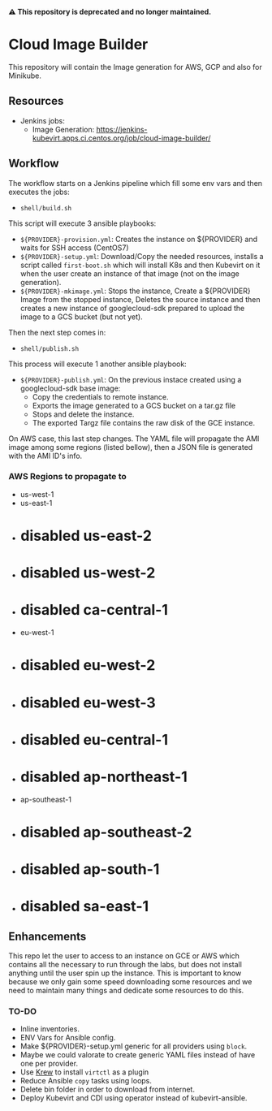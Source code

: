 **⚠️ This repository is deprecated and no longer maintained.**

# Cloud Image Builder

This repository will contain the Image generation for AWS, GCP and also for Minikube.

## Resources

- Jenkins jobs:
    - Image Generation: https://jenkins-kubevirt.apps.ci.centos.org/job/cloud-image-builder/

## Workflow

The workflow starts on a Jenkins pipeline which fill some env vars and then executes the jobs:

- `shell/build.sh`

This script will execute 3 ansible playbooks:

- `${PROVIDER}-provision.yml`: Creates the instance on ${PROVIDER} and waits for SSH access (CentOS7)
- `${PROVIDER}-setup.yml`: Download/Copy the needed resources, installs a script called `first-boot.sh` which will install K8s and then Kubevirt on it when the user create an instance of that image (not on the image generation).
- `${PROVIDER}-mkimage.yml`: Stops the instance, Create a ${PROVIDER} Image from the stopped instance, Deletes the source instance and then creates a new instance of googlecloud-sdk prepared to upload the image to a GCS bucket (but not yet).

Then the next step comes in:

- `shell/publish.sh`

This process will execute 1 another ansible playbook:

- `${PROVIDER}-publish.yml`: On the previous instace created using a googlecloud-sdk base image:
    - Copy the credentials to remote instance.
    - Exports the image generated to a GCS bucket on a tar.gz file
    - Stops and delete the instance.
    - The exported Targz file contains the raw disk of the GCE instance.

On AWS case, this last step changes. The YAML file will propagate the AMI image among some regions (listed bellow), then a JSON file is generated with the AMI ID's info.

### AWS Regions to propagate to

- us-west-1
- us-east-1
- # disabled us-east-2
- # disabled  us-west-2
- # disabled  ca-central-1
- eu-west-1
- # disabled  eu-west-2
- # disabled  eu-west-3
- # disabled  eu-central-1
- # disabled  ap-northeast-1
- ap-southeast-1
- # disabled  ap-southeast-2
- # disabled  ap-south-1
- # disabled  sa-east-1

## Enhancements

This repo let the user to access to an instance on GCE or AWS which contains all the necessary to run through the labs, but does not install anything until the user spin up the instance. This is important to know because we only gain some speed downloading some resources and we need to maintain many things and dedicate some resources to do this.

### TO-DO

- Inline inventories.
- ENV Vars for Ansible config.
- Make ${PROVIDER}-setup.yml generic for all providers using `block`.
- Maybe we could valorate to create generic YAML files instead of have one per provider.
- Use [Krew](https://github.com/kubernetes-sigs/krew) to install `virtctl` as a plugin
- Reduce Ansible `copy` tasks using loops.
- Delete bin folder in order to download from internet.
- Deploy Kubevirt and CDI using operator instead of kubevirt-ansible.
